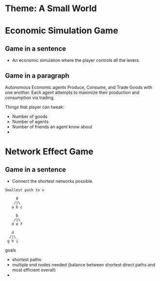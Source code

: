 # Theme: A Small World

# Economic Simulation Game
## Game in a sentence
- An economic simulation where the player controls all the levers.

## Game in a paragraph

Autonomous Economic agents Produce, Consume, and Trade Goods with one another. Each agent attempts to maximize their production and consumption via trading. 

Things that player can tweak:
- Number of goods
- Number of agents
- Number of friends an agent know about
- 

# Network Effect Game
## Game in a sentence
- Connect the shortest networks possible.
```
Smallest path to x

     0
    /|\
   a b c 

     b
    /|\
   d e f 

   d 
  /|\
 g h i 

```
goals
- shortest paths
- multiple end nodes needed (balance between shortest direct paths and most efficient overall)
- 